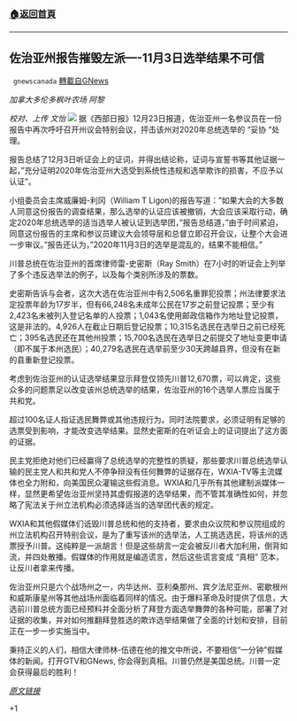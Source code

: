 ###  [:house:返回首頁](https://github.com/ourhimalayas/txt)
---

## 佐治亚州报告摧毁左派&#8212;-11月3日选举结果不可信
` gnewscanada` [轉載自GNews](https://gnews.org/zh-hans/682666/)

*加拿大多伦多枫叶农场 阿黎*

*校对、上传 文怡*
![]()![](https://gnews-media-offload.s3.amazonaws.com/wp-content/uploads/2020/12/24175722/EozquFRUUAEhqgj.jpg)
据《西部日报》12月23日报道，佐治亚州一名参议员在一份报告中再次呼吁召开州议会特别会议，抨击该州对2020年总统选举的 “妥协 “处理。

报告总结了12月3日听证会上的证词，并得出结论称，证词与宣誓书等其他证据一起，”充分证明2020年佐治亚州大选受到系统性违规和选举欺诈的损害，不应予以认证”。

小组委员会主席威廉姆-利冈（William T Ligon)的报告写道：”如果大会的大多数人同意这份报告的调查结果，那么选举的认证应该被撤销，大会应该采取行动，确定2020年总统选举的适当选举人被认证到选举团，”报告总结道，”由于时间紧迫，同意这份报告的主席和参议员建议大会领导层和总督立即召开会议，让整个大会进一步审议。”报告还认为，”2020年11月3日的选举是混乱的，结果不能相信。”

川普总统在佐治亚州的首席律师雷-史密斯（Ray Smith）在7小时的听证会上列举了多个违反选举法的例子，以及每个类别所涉及的票数。

史密斯告诉与会者，这次大选在佐治亚州中有2,506名重罪犯投票；州法律要求法定投票年龄为17岁半，但有66,248名未成年公民在17岁之前登记投票；至少有2,423名未被列入登记名单的人投票；1,043名使用邮政信箱作为地址登记投票，这是非法的。4,926人在截止日期后登记投票；10,315名选民在选举日之前已经死亡；395名选民还在其他州投票；15,700名选民在选举日之前提交了地址变更申请（即不属于本州选民）；40,279名选民在选举前至少30天跨越县界，但没有在新的县重新登记投票。

考虑到佐治亚州的认证选举结果显示拜登仅领先川普12,670票，可以肯定，这些众多的问题票足以改变该州总统选举的结果，佐治亚州的16个选举人票应当属于共和党。

超过100名证人指证选民舞弊或其他违规行为。同时法院要求，必须证明有足够的选票受到影响，才能改变选举结果。显然史密斯的在听证会上的证词提出了这方面的证据。

民主党拒绝对他们已经赢得了总统选举的完整性的质疑，那些要求川普总统选举认输的民主党人和共和党人不停争辩没有任何舞弊的证据存在，WXIA-TV等主流媒体也全力附和，向美国民众灌输这些假消息。WXIA和几乎所有其他建制派媒体一样，显然更希望佐治亚州坚持其虚假报道的选举结果，而不管其准确性如何，并忽略了宪法关于州立法机构必须选择适当的选举团代表的规定。

WXIA和其他假媒体们诋毁川普总统和他的支持者，要求由众议院和参议院组成的州立法机构召开特别会议，是为了重写该州的选举法，人工挑选选民，将该州的选票授予川普。这纯粹是一派胡言！但是这些胡言一定会被反川者大加利用，倒背如流，并四处散播。假媒体的作用就是编造谎言，然后这些谎言变成 “真相” 范本，让反川者拿来传播。

佐治亚州只是六个战场州之一，内华达州、亚利桑那州、宾夕法尼亚州、密歇根州和威斯康星州等其他战场州面临着同样的情况。由于爆料革命及时提供了信息，大选前川普总统方面已经预料并全面分析了拜登方面选举舞弊的各种可能，部署了对证据的收集，并对如何推翻拜登胜选的欺诈选举结果做了全面的计划和安排，目前正在一步一步实施当中。

秉持正义的人们，相信大律师林-伍德在他的推文中所说，不要相信“一分钟”假媒体的新闻。打开GTV和GNews, 你会得到真相。川普仍然是美国总统。川普一定会获得最后的胜利！

*[原文链接](https://www.westernjournal.com/ga-senate-report-devastates-left-says-nov-3-election-results-cannot-trusted/?utm_source=push&amp;utm_medium=westernjournalism&amp;utm_content=2020-12-16&amp;utm_campaign=pushtraffic)*

+1
